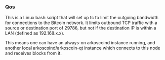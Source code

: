 ### Qos ###

This is a Linux bash script that will set up tc to limit the outgoing bandwidth for connections to the Bitcoin network. It limits outbound TCP traffic with a source or destination port of 29786, but not if the destination IP is within a LAN (defined as 192.168.x.x).

This means one can have an always-on arkoscoind instance running, and another local arkoscoind/arkoscoin-qt instance which connects to this node and receives blocks from it.
